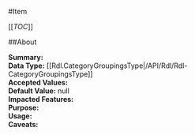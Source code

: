 #Item

[[_TOC_]]

##About

**Summary:**   
**Data Type:** [[Rdl.CategoryGroupingsType|/API/Rdl/Rdl-CategoryGroupingsType]]  
**Accepted Values:**   
**Default Value:** null  
**Impacted Features:**   
**Purpose:**   
**Usage:**   
**Caveats:**   

